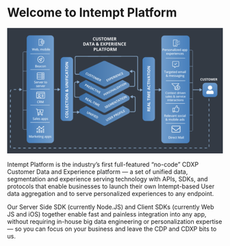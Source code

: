 # Welcome to Intempt Platform

![img](what-is-intempt.png)

Intempt Platform is the industry’s first full-featured “no-code” CDXP Customer Data and Experience platform — a set of unified data, segmentation and experience serving technology with APIs, SDKs, and protocols that enable businesses to launch their own Intempt-based User data aggregation and to serve personalized experiences to any endpoint.

Our Server Side SDK (currently Node.JS) and Client SDKs (currently Web JS and iOS) together enable fast and painless integration into any app, without requiring in-house big data engineering or personalization expertise — so you can focus on your business and leave the CDP and CDXP bits to us.

